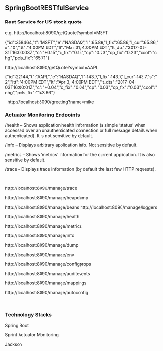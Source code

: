 **SpringBootRESTfulService**
----------------------------

### **Rest Service for US stock quote**

e.g.
http://localhost:8090/getQuote?symbol=MSFT

{"id":358464,"t":"MSFT","e":"NASDAQ","l":65.86,"l_fix":65.86,"l_cur":65.86,"s":"0","ltt":"4:00PM
EDT","lt":"Mar 31, 4:00PM
EDT","lt_dts":"2017-03-31T16:00:03Z","c":"+0.15","c_fix":"0.15","cp":"0.23","cp_fix":"0.23","ccol":"chg","pcls_fix":"65.71"}

http://localhost:8090/getQuote?symbol=AAPL

{"id":22144,"t":"AAPL","e":"NASDAQ","l":143.7,"l_fix":143.7,"l_cur":143.7,"s":"2","ltt":"4:00PM
EDT","lt":"Apr 3, 4:00PM
EDT","lt_dts":"2017-04-03T16:00:01Z","c":"+0.04","c_fix":"0.04","cp":"0.03","cp_fix":"0.03","ccol":"chg","pcls_fix":"143.66"}

 
http://localhost:8090/greeting?name=mike

### **Actuator Monitoring Endpoints**

/health – Shows application health information (a simple ‘status’ when accessed
over an unauthenticated connection or full message details when authenticated).
It is not sensitive by default.

/info – Displays arbitrary application info. Not sensitive by default.

/metrics – Shows ‘metrics’ information for the current application. It is also
sensitive by default.

/trace – Displays trace information (by default the last few HTTP requests).

 

http://localhost:8090/manage/trace

http://localhost:8090/manage/heapdump

http://localhost:8090/manage/beans http://localhost:8090/manage/loggers

http://localhost:8090/manage/health

http://localhost:8090/manage/metrics

http://localhost:8090/manage/info

http://localhost:8090/manage/dump

http://localhost:8090/manage/env

http://localhost:8090/manage/configprops

http://localhost:8090/manage/auditevents

http://localhost:8090/manage/mappings

http://localhost:8090/manage/autoconfig

 
### **Technology Stacks**

Spring Boot

Sprint Actuator Monitoring

Jackson


